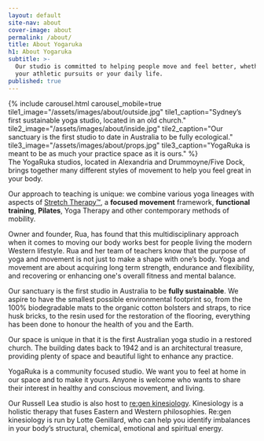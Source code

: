 ```yaml
---
layout: default
site-nav: about
cover-image: about
permalink: /about/
title: About Yogaruka
h1: About Yogaruka
subtitle: >-
  Our studio is committed to helping people move and feel better, whether in
  your athletic pursuits or your daily life.
published: true
---
```


<section id="studio">
	{% include carousel.html carousel_mobile=true tile1_image="/assets/images/about/outside.jpg" tile1_caption="Sydney’s first sustainable yoga studio, located in an old church." tile2_image="/assets/images/about/inside.jpg"  tile2_caption="Our sanctuary is the first studio to date in Australia to be fully ecological." tile3_image="/assets/images/about/props.jpg" tile3_caption="YogaRuka is meant to be as much your practice space as it is ours." %}
</section>

<section>
<div class="Longform Longform--blogpost" markdown="1">
The YogaRuka studios, located in Alexandria and Drummoyne/Five Dock, brings together many different styles of movement to help you feel great in your body.

Our approach to teaching is unique: we combine various yoga lineages with aspects of [Stretch Therapy™](https://stretchtherapy.net/), a <strong>focused movement</strong> framework, <strong>functional training</strong>, <strong>Pilates</strong>, Yoga Therapy and other contemporary methods of mobility. 


Owner and founder, Rua, has found that this multidisciplinary approach when it comes to moving our body works best for people living the modern Western lifestyle. Rua and her team of teachers know that the purpose of yoga and movement is not just to make a shape with one’s body. Yoga and movement are about acquiring long term strength, endurance and flexibility, and recovering or enhancing one's overall fitness and mental balance. 

Our sanctuary is the first studio in Australia to be <strong>fully sustainable</strong>. We aspire to have the smallest possible environmental footprint so, from the 100% biodegradable mats to the organic cotton bolsters and straps, to rice husk bricks, to the resin used for the restoration of the flooring, everything has been done to honour the health of you and the Earth.

Our space is unique in that it is the first Australian yoga studio in a restored church. The building dates back to 1942 and is an architectural treasure, providing plenty of space and beautiful light to enhance any practice.

YogaRuka is a community focused studio. We want you to feel at home in our space and to make it yours. Anyone is welcome who wants to share their interest in healthy and conscious movement, and living.

Our Russell Lea studio is also host to [re:gen kinesiology](/kinesiology). Kinesiology is a holistic therapy that fuses Eastern and Western philosophies. Re:gen kinesiology is run by Lotte Genillard, who can help you identify imbalances in your body’s structural, chemical, emotional and spiritual energy. 
</div>
</section>